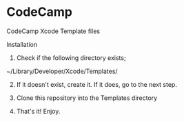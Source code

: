 CodeCamp
========

CodeCamp Xcode Template files

Installation

1. Check if the following directory exists;

~/Library/Developer/Xcode/Templates/

2. If it doesn't exist, create it. If it does, go to the next step.

3. Clone this repository into the Templates directory

4. That's it! Enjoy.